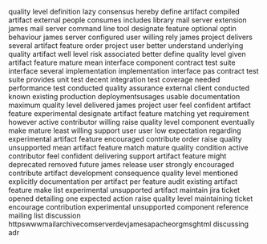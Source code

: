 quality level definition lazy consensus hereby define artifact compiled artifact external people consumes includes library mail server extension james mail server command line tool designate feature optional optin behaviour james server configured user willing rely james project delivers several artifact feature order project user better understand underlying quality artifact well level risk associated better define quality level given artifact feature mature mean interface component contract test suite interface several implementation implementation interface pas contract test suite provides unit test decent integration test coverage needed performance test conducted quality assurance external client conducted known existing production deploymentsusages usable documentation maximum quality level delivered james project user feel confident artifact feature experimental designate artifact feature matching yet requirement however active contributor willing raise quality level component eventually make mature least willing support user user low expectation regarding experimental artifact feature encouraged contribute order raise quality unsupported mean artifact feature match mature quality condition active contributor feel confident delivering support artifact feature might deprecated removed future james release user strongly encouraged contribute artifact development consequence quality level mentioned explicitly documentation per artifact per feature audit existing artifact feature make list experimental unsupported artifact maintain jira ticket opened detailing one expected action raise quality level maintaining ticket encourage contribution experimental unsupported component reference mailing list discussion httpswwwmailarchivecomserverdevjamesapacheorgmsghtml discussing adr